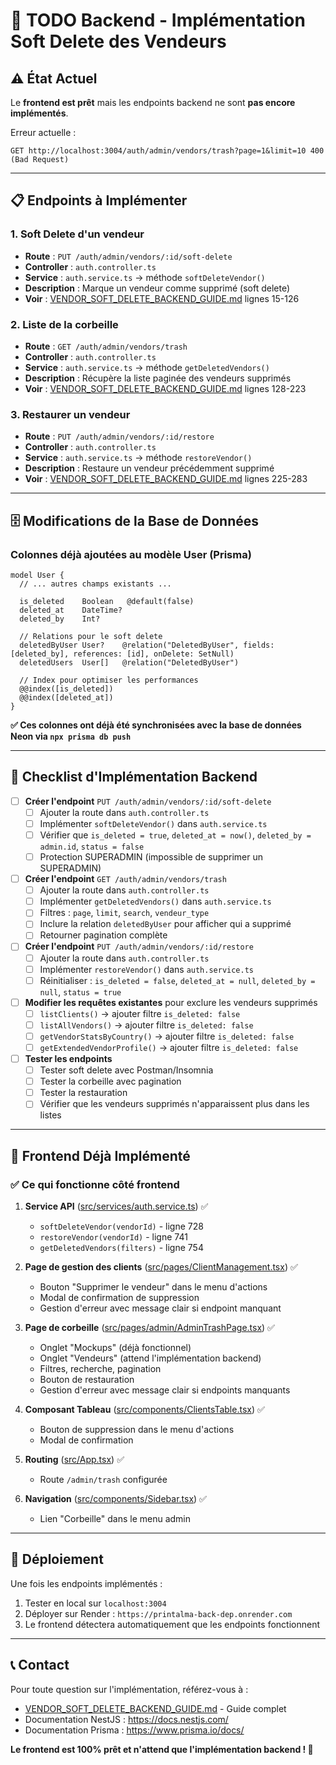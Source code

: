 # 🚨 TODO Backend - Implémentation Soft Delete des Vendeurs

## ⚠️ État Actuel

Le **frontend est prêt** mais les endpoints backend ne sont **pas encore implémentés**.

Erreur actuelle :
```
GET http://localhost:3004/auth/admin/vendors/trash?page=1&limit=10 400 (Bad Request)
```

---

## 📋 Endpoints à Implémenter

### 1. **Soft Delete d'un vendeur**
- **Route** : `PUT /auth/admin/vendors/:id/soft-delete`
- **Controller** : `auth.controller.ts`
- **Service** : `auth.service.ts` → méthode `softDeleteVendor()`
- **Description** : Marque un vendeur comme supprimé (soft delete)
- **Voir** : [VENDOR_SOFT_DELETE_BACKEND_GUIDE.md](VENDOR_SOFT_DELETE_BACKEND_GUIDE.md#1-soft-delete-dun-vendeur-deleteput) lignes 15-126

### 2. **Liste de la corbeille**
- **Route** : `GET /auth/admin/vendors/trash`
- **Controller** : `auth.controller.ts`
- **Service** : `auth.service.ts` → méthode `getDeletedVendors()`
- **Description** : Récupère la liste paginée des vendeurs supprimés
- **Voir** : [VENDOR_SOFT_DELETE_BACKEND_GUIDE.md](VENDOR_SOFT_DELETE_BACKEND_GUIDE.md#2-liste-de-la-corbeille-get) lignes 128-223

### 3. **Restaurer un vendeur**
- **Route** : `PUT /auth/admin/vendors/:id/restore`
- **Controller** : `auth.controller.ts`
- **Service** : `auth.service.ts` → méthode `restoreVendor()`
- **Description** : Restaure un vendeur précédemment supprimé
- **Voir** : [VENDOR_SOFT_DELETE_BACKEND_GUIDE.md](VENDOR_SOFT_DELETE_BACKEND_GUIDE.md#3-restaurer-un-vendeur-put) lignes 225-283

---

## 🗄️ Modifications de la Base de Données

### Colonnes déjà ajoutées au modèle User (Prisma)

```prisma
model User {
  // ... autres champs existants ...

  is_deleted    Boolean   @default(false)
  deleted_at    DateTime?
  deleted_by    Int?

  // Relations pour le soft delete
  deletedByUser User?    @relation("DeletedByUser", fields: [deleted_by], references: [id], onDelete: SetNull)
  deletedUsers  User[]   @relation("DeletedByUser")

  // Index pour optimiser les performances
  @@index([is_deleted])
  @@index([deleted_at])
}
```

**✅ Ces colonnes ont déjà été synchronisées avec la base de données Neon via `npx prisma db push`**

---

## 🎯 Checklist d'Implémentation Backend

- [ ] **Créer l'endpoint** `PUT /auth/admin/vendors/:id/soft-delete`
  - [ ] Ajouter la route dans `auth.controller.ts`
  - [ ] Implémenter `softDeleteVendor()` dans `auth.service.ts`
  - [ ] Vérifier que `is_deleted = true`, `deleted_at = now()`, `deleted_by = admin.id`, `status = false`
  - [ ] Protection SUPERADMIN (impossible de supprimer un SUPERADMIN)
  
- [ ] **Créer l'endpoint** `GET /auth/admin/vendors/trash`
  - [ ] Ajouter la route dans `auth.controller.ts`
  - [ ] Implémenter `getDeletedVendors()` dans `auth.service.ts`
  - [ ] Filtres : `page`, `limit`, `search`, `vendeur_type`
  - [ ] Inclure la relation `deletedByUser` pour afficher qui a supprimé
  - [ ] Retourner pagination complète
  
- [ ] **Créer l'endpoint** `PUT /auth/admin/vendors/:id/restore`
  - [ ] Ajouter la route dans `auth.controller.ts`
  - [ ] Implémenter `restoreVendor()` dans `auth.service.ts`
  - [ ] Réinitialiser : `is_deleted = false`, `deleted_at = null`, `deleted_by = null`, `status = true`

- [ ] **Modifier les requêtes existantes** pour exclure les vendeurs supprimés
  - [ ] `listClients()` → ajouter filtre `is_deleted: false`
  - [ ] `listAllVendors()` → ajouter filtre `is_deleted: false`
  - [ ] `getVendorStatsByCountry()` → ajouter filtre `is_deleted: false`
  - [ ] `getExtendedVendorProfile()` → ajouter filtre `is_deleted: false`

- [ ] **Tester les endpoints**
  - [ ] Tester soft delete avec Postman/Insomnia
  - [ ] Tester la corbeille avec pagination
  - [ ] Tester la restauration
  - [ ] Vérifier que les vendeurs supprimés n'apparaissent plus dans les listes

---

## 🔗 Frontend Déjà Implémenté

### ✅ Ce qui fonctionne côté frontend

1. **Service API** ([src/services/auth.service.ts](src/services/auth.service.ts)) ✅
   - `softDeleteVendor(vendorId)` - ligne 728
   - `restoreVendor(vendorId)` - ligne 741
   - `getDeletedVendors(filters)` - ligne 754

2. **Page de gestion des clients** ([src/pages/ClientManagement.tsx](src/pages/ClientManagement.tsx)) ✅
   - Bouton "Supprimer le vendeur" dans le menu d'actions
   - Modal de confirmation de suppression
   - Gestion d'erreur avec message clair si endpoint manquant

3. **Page de corbeille** ([src/pages/admin/AdminTrashPage.tsx](src/pages/admin/AdminTrashPage.tsx)) ✅
   - Onglet "Mockups" (déjà fonctionnel)
   - Onglet "Vendeurs" (attend l'implémentation backend)
   - Filtres, recherche, pagination
   - Bouton de restauration
   - Gestion d'erreur avec message clair si endpoints manquants

4. **Composant Tableau** ([src/components/ClientsTable.tsx](src/components/ClientsTable.tsx)) ✅
   - Bouton de suppression dans le menu d'actions
   - Modal de confirmation

5. **Routing** ([src/App.tsx](src/App.tsx)) ✅
   - Route `/admin/trash` configurée

6. **Navigation** ([src/components/Sidebar.tsx](src/components/Sidebar.tsx)) ✅
   - Lien "Corbeille" dans le menu admin

---

## 🚀 Déploiement

Une fois les endpoints implémentés :

1. Tester en local sur `localhost:3004`
2. Déployer sur Render : `https://printalma-back-dep.onrender.com`
3. Le frontend détectera automatiquement que les endpoints fonctionnent

---

## 📞 Contact

Pour toute question sur l'implémentation, référez-vous à :
- [VENDOR_SOFT_DELETE_BACKEND_GUIDE.md](VENDOR_SOFT_DELETE_BACKEND_GUIDE.md) - Guide complet
- Documentation NestJS : https://docs.nestjs.com/
- Documentation Prisma : https://www.prisma.io/docs/

**Le frontend est 100% prêt et n'attend que l'implémentation backend ! 🎉**
